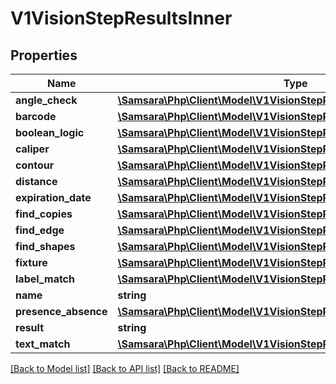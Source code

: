 # V1VisionStepResultsInner

## Properties
Name | Type | Description | Notes
------------ | ------------- | ------------- | -------------
**angle_check** | [**\Samsara\Php\Client\Model\V1VisionStepResultsInnerAngleCheck**](V1VisionStepResultsInnerAngleCheck.md) |  | [optional] 
**barcode** | [**\Samsara\Php\Client\Model\V1VisionStepResultsInnerBarcode[]**](V1VisionStepResultsInnerBarcode.md) |  | [optional] 
**boolean_logic** | [**\Samsara\Php\Client\Model\V1VisionStepResultsInnerBooleanLogic**](V1VisionStepResultsInnerBooleanLogic.md) |  | [optional] 
**caliper** | [**\Samsara\Php\Client\Model\V1VisionStepResultsInnerCaliper**](V1VisionStepResultsInnerCaliper.md) |  | [optional] 
**contour** | [**\Samsara\Php\Client\Model\V1VisionStepResultsInnerContour**](V1VisionStepResultsInnerContour.md) |  | [optional] 
**distance** | [**\Samsara\Php\Client\Model\V1VisionStepResultsInnerDistance**](V1VisionStepResultsInnerDistance.md) |  | [optional] 
**expiration_date** | [**\Samsara\Php\Client\Model\V1VisionStepResultsInnerExpirationDate**](V1VisionStepResultsInnerExpirationDate.md) |  | [optional] 
**find_copies** | [**\Samsara\Php\Client\Model\V1VisionStepResultsInnerFindCopies**](V1VisionStepResultsInnerFindCopies.md) |  | [optional] 
**find_edge** | [**\Samsara\Php\Client\Model\V1VisionStepResultsInnerFindEdge**](V1VisionStepResultsInnerFindEdge.md) |  | [optional] 
**find_shapes** | [**\Samsara\Php\Client\Model\V1VisionStepResultsInnerFindShapes**](V1VisionStepResultsInnerFindShapes.md) |  | [optional] 
**fixture** | [**\Samsara\Php\Client\Model\V1VisionStepResultsInnerFixture**](V1VisionStepResultsInnerFixture.md) |  | [optional] 
**label_match** | [**\Samsara\Php\Client\Model\V1VisionStepResultsInnerLabelMatch**](V1VisionStepResultsInnerLabelMatch.md) |  | [optional] 
**name** | **string** |  | [optional] 
**presence_absence** | [**\Samsara\Php\Client\Model\V1VisionStepResultsInnerPresenceAbsence**](V1VisionStepResultsInnerPresenceAbsence.md) |  | [optional] 
**result** | **string** |  | [optional] 
**text_match** | [**\Samsara\Php\Client\Model\V1VisionStepResultsInnerTextMatch**](V1VisionStepResultsInnerTextMatch.md) |  | [optional] 

[[Back to Model list]](../README.md#documentation-for-models) [[Back to API list]](../README.md#documentation-for-api-endpoints) [[Back to README]](../README.md)


